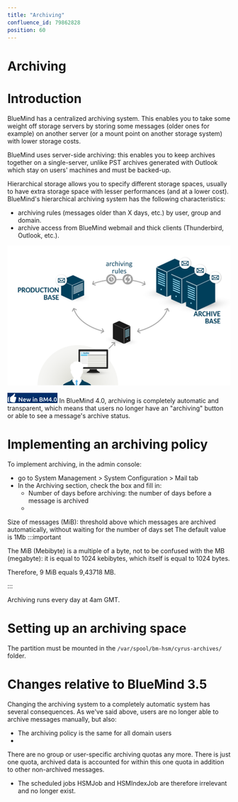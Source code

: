 ```yaml
---
title: "Archiving"
confluence_id: 79862828
position: 60
---
```

# Archiving


# Introduction

BlueMind has a centralized archiving system. This enables you to take some weight off storage servers by storing some messages (older ones for example) on another server (or a mount point on another storage system) with lower storage costs.

BlueMind uses server-side archiving: this enables you to keep archives together on a single-server, unlike PST archives generated with Outlook which stay on users' machines and must be backed-up.

Hierarchical storage allows you to specify different storage spaces, usually to have extra storage space with lesser performances (and at a lower cost). BlueMind's hierarchical archiving system has the following characteristics:

- archiving rules (messages older than X days, etc.) by user, group and domain.
- archive access from BlueMind webmail and thick clients (Thunderbird, Outlook, etc.).


![](../../attachments/79862828/79862832.png)

![](../../attachments/79862828/79862830.png) In BlueMind 4.0, archiving is completely automatic and transparent, which means that users no longer have an "archiving" button or able to see a message's archive status.

# Implementing an archiving policy

To implement archiving, in the admin console:

- go to System Management > System Configuration > Mail tab
- In the Archiving section, check the box and fill in:
  - Number of days before archiving: the number of days before a message is archived
  - 
Size of messages (MiB): threshold above which messages are archived automatically, without waiting for the number of days set
The default value is 1Mb
:::important

The MiB (Mebibyte) is a multiple of a byte, not to be confused with the MB (megabyte): it is equal to 1024 kebibytes, which itself is equal to 1024 bytes.

Therefore, 9 MiB equals 9,43718 MB.

:::


Archiving runs every day at 4am GMT.

# Setting up an archiving space

The partition must be mounted in the `/var/spool/bm-hsm/cyrus-archives/` folder.

# Changes relative to BlueMind 3.5

Changing the archiving system to a completely automatic system has several consequences. As we've said above, users are no longer able to archive messages manually, but also:

- The archiving policy is the same for all domain users
- 
There are no group or user-specific archiving quotas any more. There is just one quota, archived data is accounted for within this one quota in addition to other non-archived messages.

- The scheduled jobs HSMJob and HSMIndexJob are therefore irrelevant and no longer exist. 


